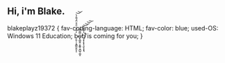 ## Hi, i'm Blake. 
blakeplayz19372 {
fav-coding-language: HTML;
fav-color: blue;
used-OS: Windows 11 Education;
b̷̦͍͔̣̘̳̰̤̭̝͎̓̐̈́̍̑͒̈̑́͊̓̀͝͝o̴̢̪͍͍͙͚̯͔̪̺̩͚̝̿͂̃͆́̕b̸̧̛͙̝̖̟̘̬͙͙͉̔̄̊̏̀̕͝͝͝͠ is coming for you;
}


